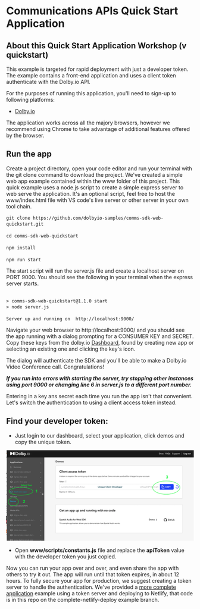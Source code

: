 # Communications APIs Quick Start Application

## About this Quick Start Application Workshop (v quickstart)
 
This example is targeted for rapid deployment with just a developer token. The example contains a front-end application and uses a client token authenticate with the Dolby.io API. 

For the purposes of running this application, you'll need to sign-up to following platforms:
- [Dolby.io](https://dolby.io/signup)

The application works across all the majory browsers, however we recommend using Chrome to take advantage of additional features offered by the browser. 

## Run the app
Create a project directory, open your code editor and run your terminal with the git clone command to download the project. We've created a simple web app example contained within the www folder of this project.  This quick example uses a node.js script to create a simple express server to web serve the application. It's an optional script, feel free to host the www/index.html file with VS code's live server or other server in your own tool chain.

```Shell
git clone https://github.com/dolbyio-samples/comms-sdk-web-quickstart.git

cd comms-sdk-web-quickstart

npm install

npm run start

```
The start script will run the server.js file and create a localhost server on PORT 9000. You should see the following in your terminal when the express server starts. 

```shell

> comms-sdk-web-quickstart@1.1.0 start
> node server.js

Server up and running on  http://localhost:9000/
```

 Navigate your web browser to http://localhost:9000/ and you should see the app running with a dialog prompting for a CONSUMER KEY and SECRET.  Copy these keys from the dolby.io [Dashboard](https://dashboard.dolby.io), found by creating new app or selecting an existing one and clicking the key's icon.  

The dialog will authenticate the SDK and you'll be able to make a Dolby.io Video Conference call.  Congratulations!

***If you run into errors with starting the server, try stopping other instances using port 9000 or changing line 6 in server.js to a different port number.***

Entering in a key ans secret each time you run the app isn't that convenient. 
Let's switch the authentication to using a client access token instead. 

## Find your developer token:
 - Just login to our dashboard, select your application, click demos and copy the unique token.

![Client token example](assets/../www/assets/img/client-token.png)

 - Open **www/scripts/constants.js** file and replace the **apiToken** value with the developer token you just copied.

Now you can run your app over and over, and even share the app with others to try it out.  The app will run until that token expires, in about 12 hours. 
To fully secure your app for production, we suggest creating a token server to handle the authentication.  We've provided a [more complete application](https://github.com/dolbyio-samples/comms-sdk-web-quickstart/tree/complete-netlify-deploy) example using a token server and deploying to Netlify, that code is in this repo on the complete-netlify-deploy example branch.